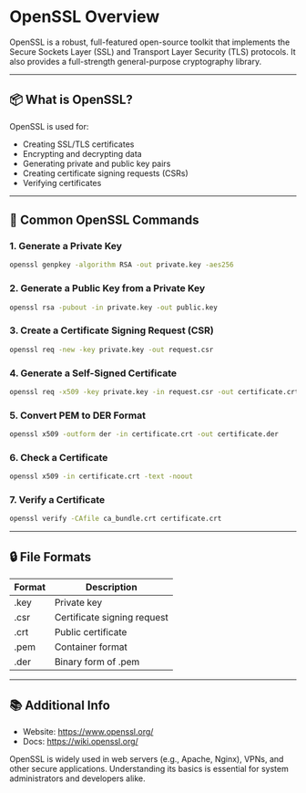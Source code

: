 
# OpenSSL Overview

OpenSSL is a robust, full-featured open-source toolkit that implements the Secure Sockets Layer (SSL) and Transport Layer Security (TLS) protocols. It also provides a full-strength general-purpose cryptography library.

---

## 📦 What is OpenSSL?
OpenSSL is used for:
- Creating SSL/TLS certificates
- Encrypting and decrypting data
- Generating private and public key pairs
- Creating certificate signing requests (CSRs)
- Verifying certificates

---

## 🔧 Common OpenSSL Commands

### 1. Generate a Private Key
```bash
openssl genpkey -algorithm RSA -out private.key -aes256
```

### 2. Generate a Public Key from a Private Key
```bash
openssl rsa -pubout -in private.key -out public.key
```

### 3. Create a Certificate Signing Request (CSR)
```bash
openssl req -new -key private.key -out request.csr
```

### 4. Generate a Self-Signed Certificate
```bash
openssl req -x509 -key private.key -in request.csr -out certificate.crt -days 365
```

### 5. Convert PEM to DER Format
```bash
openssl x509 -outform der -in certificate.crt -out certificate.der
```

### 6. Check a Certificate
```bash
openssl x509 -in certificate.crt -text -noout
```

### 7. Verify a Certificate
```bash
openssl verify -CAfile ca_bundle.crt certificate.crt
```

---

## 🔒 File Formats

| Format | Description                   |
|--------|-------------------------------|
| .key   | Private key                   |
| .csr   | Certificate signing request   |
| .crt   | Public certificate            |
| .pem   | Container format              |
| .der   | Binary form of .pem           |

---

## 📚 Additional Info

- Website: https://www.openssl.org/
- Docs: https://wiki.openssl.org/

OpenSSL is widely used in web servers (e.g., Apache, Nginx), VPNs, and other secure applications. Understanding its basics is essential for system administrators and developers alike.
